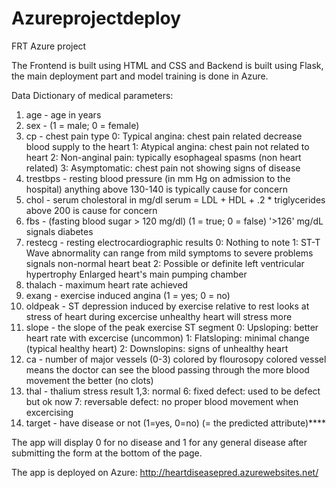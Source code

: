 # Azureprojectdeploy
FRT Azure project


The Frontend is built using HTML and CSS and Backend is built using Flask, the main deployment part and model training is done in Azure.

Data Dictionary of medical parameters:

1. age - age in years
2. sex - (1 = male; 0 = female)
3. cp - chest pain type 0: Typical angina: chest pain related decrease blood supply to the heart 1: Atypical angina: chest pain not related to heart 2: Non-anginal pain: typically esophageal spasms (non heart related) 3: Asymptomatic: chest pain not showing signs of disease
4. trestbps - resting blood pressure (in mm Hg on admission to the hospital) anything above 130-140 is typically cause for concern
5. chol - serum cholestoral in mg/dl serum = LDL + HDL + .2 * triglycerides above 200 is cause for concern
6. fbs - (fasting blood sugar > 120 mg/dl) (1 = true; 0 = false) '>126' mg/dL signals diabetes
7. restecg - resting electrocardiographic results 0: Nothing to note 1: ST-T Wave abnormality can range from mild symptoms to severe problems signals non-normal heart beat 2: Possible or definite left ventricular hypertrophy Enlarged heart's main pumping chamber
8. thalach - maximum heart rate achieved
9. exang - exercise induced angina (1 = yes; 0 = no)
10. oldpeak - ST depression induced by exercise relative to rest looks at stress of heart during excercise unhealthy heart will stress more
11. slope - the slope of the peak exercise ST segment 0: Upsloping: better heart rate with excercise (uncommon) 1: Flatsloping: minimal change (typical healthy heart) 2: Downslopins: signs of unhealthy heart
12. ca - number of major vessels (0-3) colored by flourosopy colored vessel means the doctor can see the blood passing through the more blood movement the better (no clots)
13. thal - thalium stress result 1,3: normal 6: fixed defect: used to be defect but ok now 7: reversable defect: no proper blood movement when excercising
14. target - have disease or not (1=yes, 0=no) (= the predicted attribute)****



The app will display 0 for no disease and 1 for any general disease after submitting the form at the bottom of the page.

The app is deployed on Azure: http://heartdiseasepred.azurewebsites.net/
